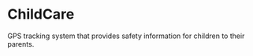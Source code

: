 ChildCare
=========

GPS tracking system that provides safety information for children to their parents. 
